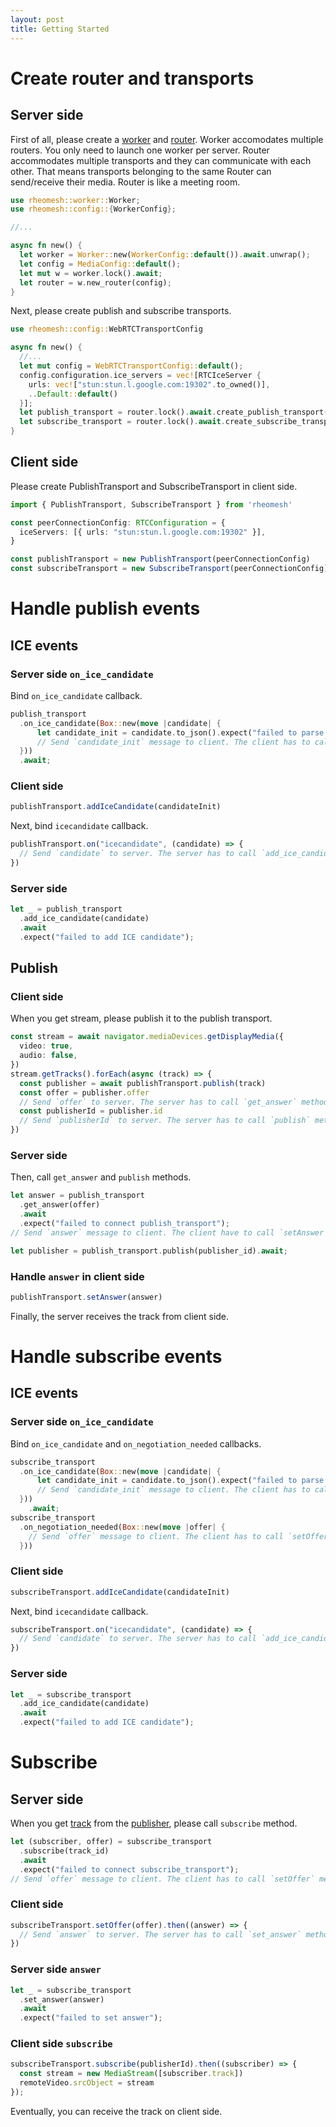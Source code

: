 ```yaml
---
layout: post
title: Getting Started
---
```


# Create router and transports
## Server side
First of all, please create a [worker](https://docs.rs/rheomesh/latest/rheomesh/worker/struct.Worker.html) and [router](https://docs.rs/rheomesh/latest/rheomesh/router/struct.Router.html). Worker accomodates multiple routers. You only need to launch one worker per server. Router accommodates multiple transports and they can communicate with each other. That means transports belonging to the same Router can send/receive their media. Router is like a meeting room.

```rust
use rheomesh::worker::Worker;
use rheomesh::config::{WorkerConfig};

//...

async fn new() {
  let worker = Worker::new(WorkerConfig::default()).await.unwrap();
  let config = MediaConfig::default();
  let mut w = worker.lock().await;
  let router = w.new_router(config);
}
```

Next, please create publish and subscribe transports.

```rust
use rheomesh::config::WebRTCTransportConfig

async fn new() {
  //...
  let mut config = WebRTCTransportConfig::default();
  config.configuration.ice_servers = vec![RTCIceServer {
    urls: vec!["stun:stun.l.google.com:19302".to_owned()],
    ..Default::default()
  }];
  let publish_transport = router.lock().await.create_publish_transport(config.clone()).await;
  let subscribe_transport = router.lock().await.create_subscribe_transport(config.clone()).await;
}
```

## Client side
Please create PublishTransport and SubscribeTransport in client side.

```typescript
import { PublishTransport, SubscribeTransport } from 'rheomesh'

const peerConnectionConfig: RTCConfiguration = {
  iceServers: [{ urls: "stun:stun.l.google.com:19302" }],
}

const publishTransport = new PublishTransport(peerConnectionConfig)
const subscribeTransport = new SubscribeTransport(peerConnectionConfig)
```


# Handle publish events
## ICE events
### Server side `on_ice_candidate`

Bind `on_ice_candidate` callback.

```rust
publish_transport
  .on_ice_candidate(Box::new(move |candidate| {
      let candidate_init = candidate.to_json().expect("failed to parse candidate");
      // Send `candidate_init` message to client. The client has to call `addIceCandidate` method with this parameter.
  }))
  .await;
```

### Client side
```typescript
publishTransport.addIceCandidate(candidateInit)
```

Next, bind `icecandidate` callback.

```typescript
publishTransport.on("icecandidate", (candidate) => {
  // Send `candidate` to server. The server has to call `add_ice_candidate` method with this parameter.
})
```

### Server side
```rust
let _ = publish_transport
  .add_ice_candidate(candidate)
  .await
  .expect("failed to add ICE candidate");
```

## Publish
### Client side
When you get stream, please publish it to the publish transport.
```typescript
const stream = await navigator.mediaDevices.getDisplayMedia({
  video: true,
  audio: false,
})
stream.getTracks().forEach(async (track) => {
  const publisher = await publishTransport.publish(track)
  const offer = publisher.offer
  // Send `offer` to server. The server has to call `get_answer` method with this parameter.
  const publisherId = publisher.id
  // Send `publisherId` to server. The server has to call `publish` method with this parameter.
})
```

### Server side
Then, call `get_answer` and `publish` methods.

```rust
let answer = publish_transport
  .get_answer(offer)
  .await
  .expect("failed to connect publish_transport");
// Send `answer` message to client. The client have to call `setAnswer` method.
```

```rust
let publisher = publish_transport.publish(publisher_id).await;
```

### Handle `answer` in client side
```typescript
publishTransport.setAnswer(answer)
```

Finally, the server receives the track from client side.


# Handle subscribe events
## ICE events
### Server side `on_ice_candidate`
Bind `on_ice_candidate` and `on_negotiation_needed` callbacks.
```rust
subscribe_transport
  .on_ice_candidate(Box::new(move |candidate| {
      let candidate_init = candidate.to_json().expect("failed to parse candidate");
      // Send `candidate_init` message to client. The client has to call `addIceCandidate` method with this parameter.
  }))
    .await;
subscribe_transport
  .on_negotiation_needed(Box::new(move |offer| {
    // Send `offer` message to client. The client has to call `setOffer` method.
  }))
```

### Client side
```typescript
subscribeTransport.addIceCandidate(candidateInit)
```

Next, bind `icecandidate` callback.


```typescript
subscribeTransport.on("icecandidate", (candidate) => {
  // Send `candidate` to server. The server has to call `add_ice_candidate` method with this parameter.
})
```

### Server side
```rust
let _ = subscribe_transport
  .add_ice_candidate(candidate)
  .await
  .expect("failed to add ICE candidate");
```

# Subscribe
## Server side
When you get [track](https://docs.rs/rheomesh/latest/rheomesh/track/trait.Track.html) from the [publisher](https://docs.rs/rheomesh/latest/rheomesh/publisher/struct.Publisher.html), please call `subscribe` method.

```rust
let (subscriber, offer) = subscribe_transport
  .subscribe(track_id)
  .await
  .expect("failed to connect subscribe_transport");
// Send `offer` message to client. The client has to call `setOffer` method.
```

### Client side
```typescript
subscribeTransport.setOffer(offer).then((answer) => {
  // Send `answer` to server. The server has to call `set_answer` method with this parameter.
})
```

### Server side `answer`
```rust
let _ = subscribe_transport
  .set_answer(answer)
  .await
  .expect("failed to set answer");
```

### Client side `subscribe`
```typescript
subscribeTransport.subscribe(publisherId).then((subscriber) => {
  const stream = new MediaStream([subscriber.track])
  remoteVideo.srcObject = stream
});
```

Eventually, you can receive the track on client side.
